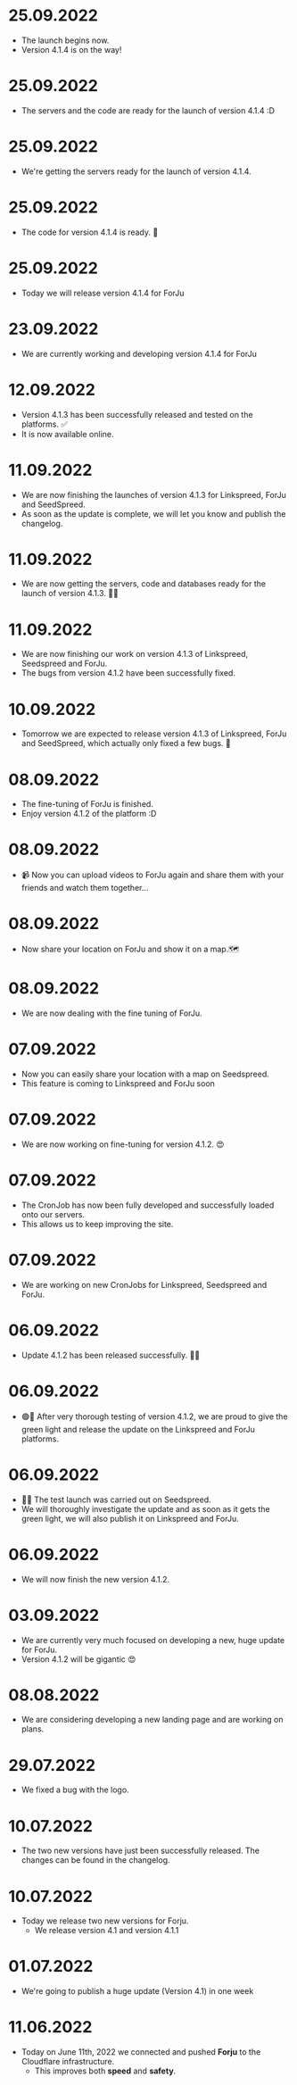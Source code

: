 # 25.09.2022
 - The launch begins now.  
 - Version 4.1.4 is on the way!

# 25.09.2022
 - The servers and the code are ready for the launch of version 4.1.4 :D

# 25.09.2022
 - We're getting the servers ready for the launch of version 4.1.4.

# 25.09.2022
 - The code for version 4.1.4 is ready. 🥳

# 25.09.2022
 - Today we will release version 4.1.4 for ForJu

# 23.09.2022
 - We are currently working and developing version 4.1.4 for ForJu

# 12.09.2022
 - Version 4.1.3 has been successfully released and tested on the platforms. ✅
 - It is now available online.

# 11.09.2022
 - We are now finishing the launches of version 4.1.3 for Linkspreed, ForJu and SeedSpreed.
 - As soon as the update is complete, we will let you know and publish the changelog.

# 11.09.2022
 - We are now getting the servers, code and databases ready for the launch of version 4.1.3. 🚀🧡

# 11.09.2022
 - We are now finishing our work on version 4.1.3 of Linkspreed, Seedspreed and ForJu.
 - The bugs from version 4.1.2 have been successfully fixed.

# 10.09.2022
 - Tomorrow we are expected to release version 4.1.3 of Linkspreed, ForJu and SeedSpreed, which actually only fixed a few bugs. 🚀

# 08.09.2022
 - The fine-tuning of ForJu is finished.
 - Enjoy version 4.1.2 of the platform :D

# 08.09.2022
 - 📹 Now you can upload videos to ForJu again and share them with your friends and watch them together...

# 08.09.2022
 - Now share your location on ForJu and show it on a map.🗺️

# 08.09.2022
 - We are now dealing with the fine tuning of ForJu.

# 07.09.2022
 - Now you can easily share your location with a map on Seedspreed.
 - This feature is coming to Linkspreed and ForJu soon

# 07.09.2022
 - We are now working on fine-tuning for version 4.1.2. 😍

# 07.09.2022
- The CronJob has now been fully developed and successfully loaded onto our servers.
- This allows us to keep improving the site.

# 07.09.2022
 - We are working on new CronJobs for Linkspreed, Seedspreed and ForJu.

# 06.09.2022
 - Update 4.1.2 has been released successfully. 🥳😍

# 06.09.2022
 - 🟢🚀 After very thorough testing of version 4.1.2, we are proud to give the green light and release the update on the Linkspreed and ForJu platforms.

# 06.09.2022
 - 🥳🥳 The test launch was carried out on Seedspreed.  
 - We will thoroughly investigate the update and as soon as it gets the green light, we will also publish it on Linkspreed and ForJu.

# 06.09.2022
 - We will now finish the new version 4.1.2.

# 03.09.2022
 - We are currently very much focused on developing a new, huge update for ForJu.  
 - Version 4.1.2 will be gigantic 😍

# 08.08.2022
  - We are considering developing a new landing page and are working on plans.

# 29.07.2022
  - We fixed a bug with the logo.

# 10.07.2022
 - The two new versions have just been successfully released. The changes can be found in the changelog.

# 10.07.2022
 - Today we release two new versions for Forju.
   - We release version 4.1 and version 4.1.1

# 01.07.2022
 - We're going to publish a huge update (Version 4.1) in one week

# 11.06.2022
  - Today on June 11th, 2022 we connected and pushed **Forju** to the Cloudflare infrastructure.
     - This improves both **speed** and **safety**.
